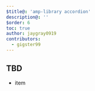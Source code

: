 ```yaml
---
$title@: 'amp-library accordion'
description@: ''
$order: 6
toc: true
author: jaygray0919
contributors:
  - gigster99
---
```


## TBD

- item

